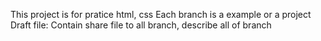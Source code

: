 This project is for pratice html, css
Each branch is a example or a project
Draft file: Contain share file to all branch, describe all of branch

